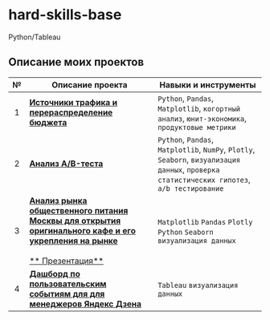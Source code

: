 # hard-skills-base
Python/Tableau
## Описание моих проектов 
**№** |**Описание проекта** |**Навыки и инструменты**
:-----------:|----------|------------------------  
1|[**Источники трафика и перераспределение бюджетa**](https://github.com/bilberrypancake/hard-skills-base/blob/main/5_%20Расчет%20метрик.ipynb)| `Python`, `Pandas`, `Matplotlib`, `когортный анализ`, `юнит-экономика`, `продуктовые метрики`
2|[**Анализ A/B-теста**](https://github.com/bilberrypancake/hard-skills-base/blob/main/6_Проверка%20гипотез%20и%20АБ%20тестирование.ipynb) |`Python`, `Pandas`, `Matplotlib`, `NumPy`,  `Plotly`, `Seaborn`, `визуализация данных`, `проверка статистических гипотез`, ` a/b тестирование`
3|[**Анализ рынка общественного питания Москвы для открытия оригинального кафе и его укрепления на рынке**](https://github.com/bilberrypancake/hard-skills-base/blob/main/7_Работа%20с%20визуализацией.ipynb)<br> <br>[** Презентация**](https://www.canva.com/design/DAEfzG_zLZ4/IZnqQK6uBGQMquRui1GWdw/view?utm_content=DAEfzG_zLZ4&utm_campaign=designshare&utm_medium=link&utm_source=publishsharelink)|`Matplotlib` `Pandas` `Plotly` `Python` `Seaborn` `визуализация данных`
4|[**Дашборд по пользовательским событиям для для менеджеров Яндекс Дзена**](https://public.tableau.com/app/profile/boldyreva.tatyana/viz/PIECHART_16257486299630/sheet4)<br> |`Tableau` `визуализация данных`
